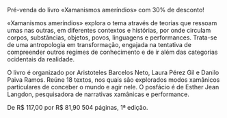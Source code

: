 Pré-venda do livro «Xamanismos ameríndios» com 30% de desconto!

«Xamanismos ameríndios» explora o tema através de teorias que ressoam umas nas outras, em diferentes contextos e histórias, por onde circulam corpos, substâncias, objetos, povos, linguagens e performances. Trata-se de uma antropologia em transformação, engajada na tentativa de compreender outros regimes de conhecimento e de ir além das categorias ocidentais da realidade.

O livro é organizado por  Aristoteles Barcelos Neto, Laura Pérez Gil e Danilo Paiva Ramos. Reúne 18 textos, nos quais são explorados modos xamânicos particulares de conceber o mundo e agir nele. O posfácio é de Esther Jean Langdon, pesquisadora de narrativas xamânicas e performance.

De R$ 117,00 por R$ 81,90
504 páginas, 1ª edição.
